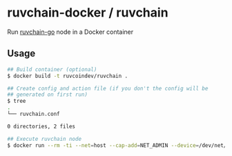 # ruvchain-docker / ruvchain

Run [ruvchain-go](https://ruvcoindev.github.io/) node in a Docker container

## Usage

```bash
## Build container (optional)
$ docker build -t ruvcoindev/ruvchain .

## Create config and action file (if you don't the config will be
## generated on first run)
$ tree
.
└── ruvchain.conf

0 directories, 2 files

## Execute ruvchain node
$ docker run --rm -ti --net=host --cap-add=NET_ADMIN --device=/dev/net/tun -v $(pwd):/config ruvchain/ruvchain
```
